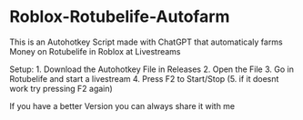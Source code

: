 # Roblox-Rotubelife-Autofarm
This is an Autohotkey Script made with ChatGPT that automaticaly farms Money on Rotubelife in Roblox at Livestreams

Setup: 1. Download the Autohotkey File in Releases
       2. Open the File
       3. Go in Rotubelife and start a livestream
       4. Press F2 to Start/Stop
      (5. if it doesnt work try pressing F2 again)


If you have a better Version you can always share it with me

